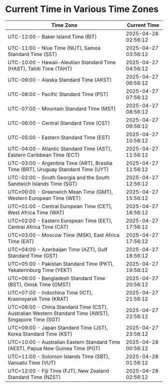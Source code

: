 # Current Time in Various Time Zones

| Time Zone | Current Time |
|-----------|--------------|
| UTC-12:00 - Baker Island Time (BIT) | 2025-04-28 02:56:12 |
| UTC-11:00 - Niue Time (NUT), Samoa Standard Time (SST) | 2025-04-27 03:56:12 |
| UTC-10:00 - Hawaii-Aleutian Standard Time (HAST), Tahiti Time (TAHT) | 2025-04-27 04:56:12 |
| UTC-09:00 - Alaska Standard Time (AKST) | 2025-04-27 06:56:12 |
| UTC-08:00 - Pacific Standard Time (PST) | 2025-04-27 07:56:12 |
| UTC-07:00 - Mountain Standard Time (MST) | 2025-04-27 08:56:12 |
| UTC-06:00 - Central Standard Time (CST) | 2025-04-27 09:56:12 |
| UTC-05:00 - Eastern Standard Time (EST) | 2025-04-27 10:56:12 |
| UTC-04:00 - Atlantic Standard Time (AST), Eastern Caribbean Time (ECT) | 2025-04-27 11:56:12 |
| UTC-03:00 - Argentina Time (ART), Brasília Time (BRT), Uruguay Standard Time (UYT) | 2025-04-27 11:56:12 |
| UTC-02:00 - South Georgia and the South Sandwich Islands Time (SGT) | 2025-04-27 12:56:12 |
| UTC±00:00 - Greenwich Mean Time (GMT), Western European Time (WET) | 2025-04-27 15:56:12 |
| UTC+01:00 - Central European Time (CET), West Africa Time (WAT) | 2025-04-27 16:56:12 |
| UTC+02:00 - Eastern European Time (EET), Central Africa Time (CAT) | 2025-04-27 17:56:12 |
| UTC+03:00 - Moscow Time (MSK), East Africa Time (EAT) | 2025-04-27 17:56:12 |
| UTC+04:00 - Azerbaijan Time (AZT), Gulf Standard Time (GST) | 2025-04-27 18:56:12 |
| UTC+05:00 - Pakistan Standard Time (PKT), Yekaterinburg Time (YEKT) | 2025-04-27 19:56:12 |
| UTC+06:00 - Bangladesh Standard Time (BST), Omsk Time (OMST) | 2025-04-27 20:56:12 |
| UTC+07:00 - Indochina Time (ICT), Krasnoyarsk Time (KRAT) | 2025-04-27 21:56:12 |
| UTC+08:00 - China Standard Time (CST), Australian Western Standard Time (AWST), Singapore Time (SGT) | 2025-04-27 22:56:12 |
| UTC+09:00 - Japan Standard Time (JST), Korea Standard Time (KST) | 2025-04-27 23:56:12 |
| UTC+10:00 - Australian Eastern Standard Time (AEST), Papua New Guinea Time (PGT) | 2025-04-28 00:56:12 |
| UTC+11:00 - Solomon Islands Time (SBT), Vanuatu Time (VUT) | 2025-04-28 01:56:12 |
| UTC+12:00 - Fiji Time (FJT), New Zealand Standard Time (NZST) | 2025-04-28 02:56:12 |
